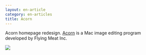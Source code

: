 ```yaml
---
layout: en-article
category: en-articles
title: Acorn
---
```

Acorn homepage redesign. <a href="http://flyingmeat.com/acorn">Acorn</a> is a Mac image editing program developed by Flying Meat Inc.

<a href="http://nylira.com/p/acorn/"><img src="http://nylira.com/tumblr/posts/acorn.jpg" /></a>

